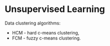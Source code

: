 # Unsupervised Learning
Data clustering algorithms:
- HCM - hard c-means clustering,
- FCM - fuzzy c-means clustering.